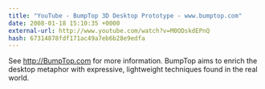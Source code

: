 ```yaml
---
title: "YouTube - BumpTop 3D Desktop Prototype - www.bumptop.com"
date: 2008-01-18 15:10:35 +0000
external-url: http://www.youtube.com/watch?v=M0ODskdEPnQ
hash: 67314878fdf171ac49a7eb6b28e9edfa
---
```


See http://BumpTop.com for more information. BumpTop aims to enrich the desktop metaphor with expressive, lightweight techniques found in the real world.
